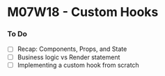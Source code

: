# M07W18 - Custom Hooks

### To Do
- [ ] Recap: Components, Props, and State
- [ ] Business logic vs Render statement
- [ ] Implementing a custom hook from scratch